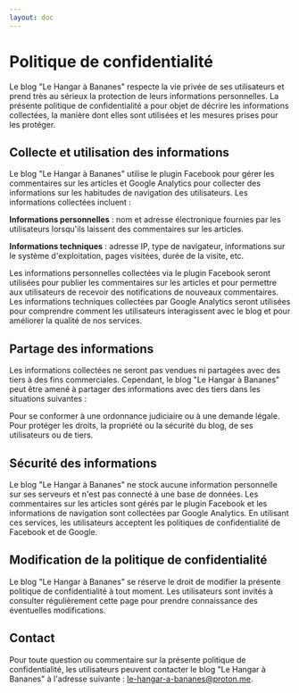 ```yaml
---
layout: doc
---
```


# Politique de confidentialité

Le blog "Le Hangar à Bananes" respecte la vie privée de ses utilisateurs et prend très au sérieux la protection de leurs informations personnelles. La présente politique de confidentialité a pour objet de décrire les informations collectées, la manière dont elles sont utilisées et les mesures prises pour les protéger.

## Collecte et utilisation des informations

Le blog "Le Hangar à Bananes" utilise le plugin Facebook pour gérer les commentaires sur les articles et Google Analytics pour collecter des informations sur les habitudes de navigation des utilisateurs. Les informations collectées incluent :

**Informations personnelles** : nom et adresse électronique fournies par les utilisateurs lorsqu'ils laissent des commentaires sur les articles.

**Informations techniques** : adresse IP, type de navigateur, informations sur le système d'exploitation, pages visitées, durée de la visite, etc.

Les informations personnelles collectées via le plugin Facebook seront utilisées pour publier les commentaires sur les articles et pour permettre aux utilisateurs de recevoir des notifications de nouveaux commentaires. Les informations techniques collectées par Google Analytics seront utilisées pour comprendre comment les utilisateurs interagissent avec le blog et pour améliorer la qualité de nos services.

## Partage des informations

Les informations collectées ne seront pas vendues ni partagées avec des tiers à des fins commerciales. Cependant, le blog "Le Hangar à Bananes" peut être amené à partager des informations avec des tiers dans les situations suivantes :

Pour se conformer à une ordonnance judiciaire ou à une demande légale.
Pour protéger les droits, la propriété ou la sécurité du blog, de ses utilisateurs ou de tiers.

## Sécurité des informations

Le blog "Le Hangar à Bananes" ne stock aucune information personnelle sur ses serveurs et n'est pas connecté à une base de données. Les commentaires sur les articles sont gérés par le plugin Facebook et les informations de navigation sont collectées par Google Analytics. En utilisant ces services, les utilisateurs acceptent les politiques de confidentialité de Facebook et de Google.

## Modification de la politique de confidentialité

Le blog "Le Hangar à Bananes" se réserve le droit de modifier la présente politique de confidentialité à tout moment. Les utilisateurs sont invités à consulter régulièrement cette page pour prendre connaissance des éventuelles modifications.

## Contact

Pour toute question ou commentaire sur la présente politique de confidentialité, les utilisateurs peuvent contacter le blog "Le Hangar à Bananes" à l'adresse suivante : le-hangar-a-bananes@proton.me.